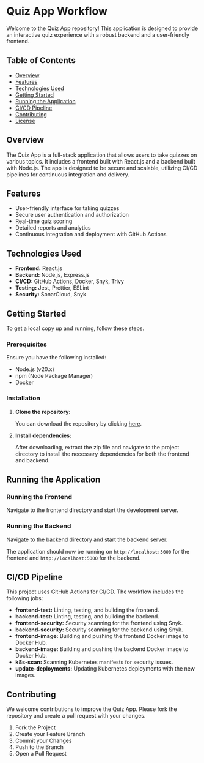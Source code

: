 # Quiz App Workflow

Welcome to the Quiz App repository! This application is designed to provide an interactive quiz experience with a robust backend and a user-friendly frontend.

## Table of Contents

- [Overview](#overview)
- [Features](#features)
- [Technologies Used](#technologies-used)
- [Getting Started](#getting-started)
- [Running the Application](#running-the-application)
- [CI/CD Pipeline](#cicd-pipeline)
- [Contributing](#contributing)
- [License](#license)

## Overview

The Quiz App is a full-stack application that allows users to take quizzes on various topics. It includes a frontend built with React.js and a backend built with Node.js. The app is designed to be secure and scalable, utilizing CI/CD pipelines for continuous integration and delivery.

## Features

- User-friendly interface for taking quizzes
- Secure user authentication and authorization
- Real-time quiz scoring
- Detailed reports and analytics
- Continuous integration and deployment with GitHub Actions

## Technologies Used

- **Frontend:** React.js
- **Backend:** Node.js, Express.js
- **CI/CD:** GitHub Actions, Docker, Snyk, Trivy
- **Testing:** Jest, Prettier, ESLint
- **Security:** SonarCloud, Snyk

## Getting Started

To get a local copy up and running, follow these steps.

### Prerequisites

Ensure you have the following installed:

- Node.js (v20.x)
- npm (Node Package Manager)
- Docker

### Installation

1. **Clone the repository:**

   You can download the repository by clicking [here](https://github.com/your-username/quiz-app/archive/refs/heads/main.zip).

2. **Install dependencies:**

   After downloading, extract the zip file and navigate to the project directory to install the necessary dependencies for both the frontend and backend.

## Running the Application

### Running the Frontend

Navigate to the frontend directory and start the development server.

### Running the Backend

Navigate to the backend directory and start the backend server.

The application should now be running on `http://localhost:3000` for the frontend and `http://localhost:5000` for the backend.

## CI/CD Pipeline

This project uses GitHub Actions for CI/CD. The workflow includes the following jobs:

- **frontend-test:** Linting, testing, and building the frontend.
- **backend-test:** Linting, testing, and building the backend.
- **frontend-security:** Security scanning for the frontend using Snyk.
- **backend-security:** Security scanning for the backend using Snyk.
- **frontend-image:** Building and pushing the frontend Docker image to Docker Hub.
- **backend-image:** Building and pushing the backend Docker image to Docker Hub.
- **k8s-scan:** Scanning Kubernetes manifests for security issues.
- **update-deployments:** Updating Kubernetes deployments with the new images.

## Contributing

We welcome contributions to improve the Quiz App. Please fork the repository and create a pull request with your changes.

1. Fork the Project
2. Create your Feature Branch
3. Commit your Changes
4. Push to the Branch
5. Open a Pull Request
